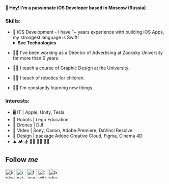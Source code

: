 
#### 👋 Hey! I'm a passionate iOS Developer based in Moscow (Russia)

### Skills:
- 🍎 iOS Development - I have 1+ years experience with building iOS Apps, my strongest language is Swift! <details> <summary><b>See Technologies</b></summary><ul>
  <li>UIKit</li>
  <li>CoreData</li>
  <li>Realm</li>
  <li>API</li>
  <li>Cocoapods</li>
  <li>JSON</li>
  <li>Stack View</li>
  <li>Auto Layout</li>
</ul></details> 

- :man_office_worker: I've been working as a Director of Advertising at Zaoksky University for more than 6 years.

- :man_artist: I teach a course of Graphic Design at the University.

- :man_teacher: I teach of robotics for children.

- :man_technologist: I'm constantly learning new things.



### Interests:
- :desktop_computer: IT | Apple, Unity, Tesla
- :robot: Robots | Lego Education
- :helicopter: Drones | DJI
- :movie_camera: Video | Sony, Canon, Adobe Premiere, DaVinci Resolve
- :art: Design | package Adobe Creative Cloud, Figma, Cinema 4D
- :mountain: :camping: :snowboarder: :biking_man: :running_man: :rowing_man: 


## Follow ***me***

[<img src="https://user-images.githubusercontent.com/71283039/132022115-2858493b-14de-4b86-8b95-b0bac4f1cb18.png" alt="linkedin" width="30"/>][linkedin]
[<img src="https://user-images.githubusercontent.com/71283039/132022727-fe1359e1-1446-46a0-baac-a62753330116.png" alt="instagram" width="30"/>][instagram]
[<img src="https://user-images.githubusercontent.com/71283039/132022883-f4235aed-1234-4a5e-af6b-6f123a6aa6b2.png" alt="facebook" width="30"/>][facebook]
[<img src="https://user-images.githubusercontent.com/71283039/132022909-9fcbb71e-4540-47eb-b9b3-a226a4eafbf0.png" alt="twitter" width="30"/>][twitter]
[<img src="https://user-images.githubusercontent.com/71283039/132022922-69e960f7-5481-495a-92c9-01ee30e7a515.png" alt="behance" width="30"/>][behance]

[linkedin]: https://www.linkedin.com/in/tsolovart/
[instagram]: https://www.instagram.com/tsolovartem/
[facebook]: https://www.facebook.com/tsolovart/
[twitter]: https://twitter.com/tsolovart
[behance]: https://www.behance.net/tsolovart
